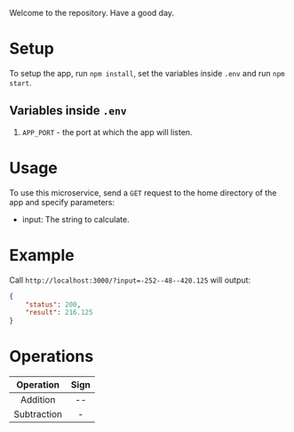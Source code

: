 Welcome to the repository. Have a good day.

# Setup
To setup the app, run `npm install`, set the variables inside `.env` and run `npm start`.

## Variables inside `.env`
1. `APP_PORT` - the port at which the app will listen.

# Usage
To use this microservice, send a `GET` request to the home directory of the app and specify parameters:
- input: The string to calculate.

# Example
Call `http://localhost:3000/?input=-252--48--420.125` will output: 
```json
{
	"status": 200,
	"result": 216.125
}
```

# Operations
| Operation | Sign |
| :---: | :---: |
| Addition | -- |
| Subtraction | - |